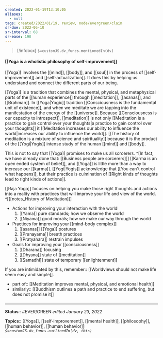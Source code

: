 ```yaml
---
created: 2022-01-19T13:10:05 
aliases:
  - null
tags: created/2022/01/19, review, node/evergreen/claim
sr-due: 2022-06-10
sr-interval: 68
sr-ease: 190
---
```

> [!infobox]
`$=customJS.dv_funcs.mentionedIn(dv)`

#### [[Yoga is a wholistic philosophy of self-improvement]] 

[[Yoga]] involves the [[mind]], [[body]], and [[soul]] in the process of [[self-improvement]] and [[self-actualization]]. 
It does this by helping us understand and connect the different parts of our being.

[[Yoga]] is a tradition that combines the mental, physical, and metaphysical parts of the [[human experience]] through [[meditation]], [[asanas]], and [[Brahman]].
In [[Yoga|Yogic]] tradition [[Consciousness is the fundamental unit of existence]], and when we meditate we are tapping into the manifestation of the energy of the [[universe]].
Because [[Consciousness is our capacity to introspect]],
[[meditation]] is not only [[Meditation is a practice to gain control over your thoughts|a practice to gain control over your thoughts]] it [[Meditation increases our ability to influence the world|increases our ability to influence the world]].
[[The history of meditation is a mixture of science and spirituality]] because it is the product of the [[Yogi|Yogis]] intense study of the human [[mind]] and [[body]].

This is not to say that [[Yoga]] promises to make us all sorcerers.
^[In fact, we have already done that: [[Business people are sorcerers]]]
[[Karma is an open ended system of belief]], and [[Yoga]] is little more than a way to increase our [[karma]].
[[Yogi|Yogis]] acknowledge that [[You can't control what happens]],
but their practice is culmination of [[Right kinds of thoughts lead to right kinds of actions]]. 

[[Raja Yoga]] focuses on helping you make those right thoughts and actions into a reality with practices that will improve your life and view of the world.
^[[[notes_History of Meditation]]]
- Actions for improving your interaction with the world
	1. [[Yama]] pure standards; how we observe the world
	2. [[Niyama]] good morals; how we make our way through the world
- Practices for improving your [[mind-body complex]]  
	1. [[asanas]] [[Yoga]] postures
	4. [[Pranayama]] breath practices
	5. [[Pratyahara]] restrain impulses
- Goals for improving your [[consciousness]]  
	1. [[Dharana]] focusing
	7. [[Dhyana]] state of [[meditation]]
	8. [[Samadhi]] state of temporary [[enlightenment]]

If you are intimidated by this, 
remember:: [[Worldviews should not make life seem easy and simple]].

- part of:: [[Meditation improves mental, physical, and emotional health]]
- similarly::	[[Buddhism outlines a path and practice to end suffering, but does not promise it]]

### <hr class="footnote"/>

**Status**:: #EVER/GREEN 
*edited January 23, 2022*

**Topics**:: [[Yoga]], [[self-improvement]], [[mental health]], [[philosophy]], [[human behavior]], [[human behavior]]
*`$=customJS.dv_funcs.outlinedIn(dv, this)`*
